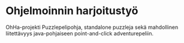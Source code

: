 Ohjelmoinnin harjoitustyö
====
OhHa-projekti
Puzzlepelipohja, standalone puzzleja sekä mahdollinen liitettävyys java-pohjaiseen point-and-click adventurepeliin.
